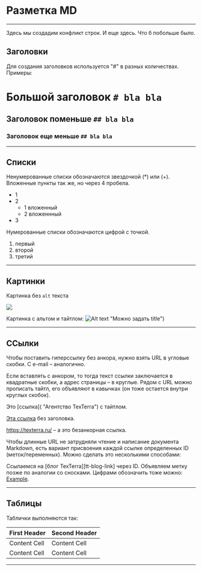 # Разметка MD
***
Здесь мы создадим конфликт строк.
И еще здесь. 
Что б побольше было.
## Заголовки
Для создания заголовков используется "#" в разных количествах. Примеры:

# Большой заголовок `# bla bla`
 
## Заголовок поменьше `` ## bla bla ``

### Заголовок еще меньше `## bla bla`

***

## Списки
Ненумерованные списки обозначаются звездочкой (*) или (+). Вложенные пункты так же, но через 4 пробела.

* 1
* 2
    * 1 вложенный
    + 2 вложеннный
* 3

Нумерованные списки обозначаются цифрой с точкой.

1. первый
2. второй
3. третий

***

## Картинки
Картинка без `alt` текста

 ![](picture1.jpeg)

Картинка с альтом и тайтлом:
 ![Alt text](picture2.jpeg) "Можно задать title")

***

## ССылки
Чтобы поставить гиперссылку без анкора, нужно взять URL в угловые скобки. С e-mail – аналогично.

Если вставлять с анкором, то тогда текст ссылки заключается в квадратные скобки, а адрес страницы – в круглые. Рядом с URL можно прописать тайтл, его объявляют в кавычках (он тоже остается внутри круглых скобок).

Это [ссылка]( "Агентство TexTerra") с тайтлом.


[Эта ссылка](http://example.net/) без заголовка.


<https://texterra.ru/> – а это безанкорная ссылка.

Чтобы длинные URL не затрудняли чтение и написание документа Markdown, есть вариант присвоения каждой ссылке определенных ID (меток/переменных). Можно сделать это несколькими способами:

Ссылаемся на [блог TexTerra][tt-blog-link] через ID. Объявляем метку позже по аналогии со сносками. Цифрами обозначить тоже можно: [Example][1].

[1]: http://example.com/ "Optional Title Here"

***

## Таблицы
Таблички выполняются так: 

| First Header | Second Header |
| ------------- | ------------- |
| Content Cell | Content Cell |
| Content Cell | Content Cell |

***